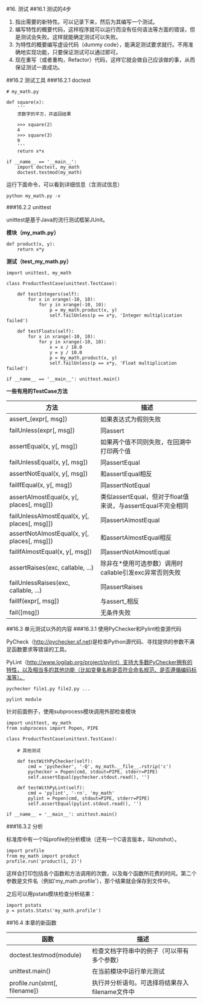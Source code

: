 #16. 测试
##16.1 测试的4步

1. 指出需要的新特性。可以记录下来，然后为其编写一个测试。
2. 编写特性的概要代码，这样程序就可以运行而没有任何语法等方面的错误，但是测试会失败。这样就能确定测试可以失败。
3. 为特性的概要编写虚设代码（dummy code），能满足测试要求就行。不用准确地实现功能，只要保证测试可以通过即可。
4. 现在重写（或者重构，Refactor）代码，这样它就会做自己应该做的事，从而保证测试一直成功。

##16.2 测试工具
###16.2.1 doctest

```
# my_math.py

def square(x):
    '''
    求数字的平方，并返回结果
    
    >>> square(2)
    4
    >>> square(3)
    9
    '''
    return x*x
    
if __name__ == '__main__':
    import doctest, my_math
    doctest.testmod(my_math)
```

运行下面命令，可以看到详细信息（含测试信息）

```
python my_math.py -v
```

###16.2.2 unittest

unittest是基于Java的流行测试框架JUnit。

**模块（my_math.py）**

```
def product(x, y):
    return x*y
```

**测试（test_my_math.py）**

```
import unittest, my_math

class ProductTestCase(unittest.TestCase):

    def testIntegers(self):
        for x in xrange(-10, 10):
            for y in xrange(-10, 10):
                p = my_math.product(x, y)
                self.failUnless(p == x*y, 'Integer multiplication failed')
                
    def testFloats(self):
        for x in xrange(-10, 10):
            for y in xrange(-10, 10):
                x = x / 10.0
                y = y / 10.0
                p = my_math.product(x, y)
                self.failUnless(p == x*y, 'Float multiplication failed')
                
if __name__ == '__main__': unittest.main()
```

**一些有用的TestCase方法**

方法 | 描述
------ | --------
assert\_(expr[, msg]) | 如果表达式为假则失败
failUnless(expr[, msg]) | 同assert
assertEqual(x, y[, msg]) | 如果两个值不同则失败，在回溯中打印两个值
failUnlessEqual(x, y[, msg]) | 同assertEqual
assertNotEqual(x, y[, msg]) | 和assertEqual相反
failIfEqual(x, y[, msg]) | 同assertNotEqual
assertAlmostEqual(x, y[, places[, msg]]) | 类似assertEqual，但对于float值来说，与assertEqual不完全相同
failUnlessAlmostEqual(x, y[, places[, msg]]) | 同assertAlmostEqual
assertNotAlmostEqual(x, y[, places[, msg]]) | 和assertAlmostEqual相反
failIfAlmostEqual(x, y[, msg]) | 同assertNotAlmostEqual
assertRaises(exc, callable, ...) | 除非在*使用可选参数）调用时callable引发exc异常否则失败
failUnlessRaises(exc, callable, ...) | 同assertRaises
failIf(expr[, msg]) | 与assert\_相反
fail([msg]) | 无条件失败

##16.3 单元测试以外的内容
###16.3.1 使用PyChecker和Pylint检查源代码

PyCheck（http://pychecker.sf.net)是检查Python源代码、寻找提供的参数不满足函数要求等错误的工具。

PyLint（http://www.logilab.org/project/pylint）支持大多数PyChecker拥有的特性，以及相当多的其他功能（比如变量名称是否符合命名规范、是否遵循编码标准等）。

```
pychecker file1.py file2.py ...

pylint module
```

针对前面例子，使用subprocess模块调用外部检查模块

```
import unittest, my_math
from subprocess import Popen, PIPE

class ProductTestCase(unittest.TestCase):

    # 其他测试
    
    def testWithPyChecker(self):
        cmd = 'pychecker', '-Q', my_math.__file__.rstrip('c')
        pychecker = Popen(cmd, stdout=PIPE, stderr=PIPE)
        self.assertEqual(pychecker.stdout.read(), '')
        
    def testWithPyLint(self):
        cmd = 'pylint', '-rn', 'my_math'
        pylint = Popen(cmd, stdout=PIPE, stderr=PIPE)
        self.assertEqual(pylint.stdout.read(), '')
        
if __name__ = '__main__': unittest.main()
```

###16.3.2 分析

标准库中有一个叫profile的分析模块（还有一个C语言版本，叫hotshot）。

```
import profile
from my_math import product
profile.run('product(1, 2)')
```

这样会打印包括各个函数和方法调用的次数，以及每个函数所花费的时间。第二个参数是文件名（例如'my_math.profile'），那个结果就会保存到文件中。

之后可以用pstats模块检查分析结果：

```
import pstats
p = pstats.Stats('my_math.profile')
```

##16.4 本章的新函数

函数 | 描述
------ | ------
doctest.testmod(module) | 检查文档字符串中的例子（可以带有多个参数）
unittest.main() | 在当前模块中运行单元测试
profile.run(stmt[, filename]) | 执行并分析语句。可选择将结果存入filename文件中